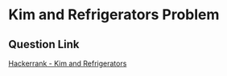 # Kim and Refrigerators Problem

## Question Link

[Hackerrank - Kim and Refrigerators](https://www.hackerrank.com/contests/target-samsung-13-nov19/challenges/kim-and-refrigerators)
